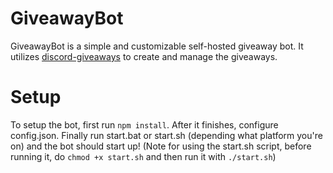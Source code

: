 # GiveawayBot
GiveawayBot is a simple and customizable self-hosted giveaway bot.
It utilizes [discord-giveaways](https://github.com/Androz2091/discord-giveaways) to create and manage the giveaways.

# Setup
To setup the bot, first run `npm install`. After it finishes, configure config.json. Finally run start.bat or start.sh (depending what platform you're on) and the bot should start up! (Note for using the start.sh script, before running it, do `chmod +x start.sh` and then run it with `./start.sh`)
